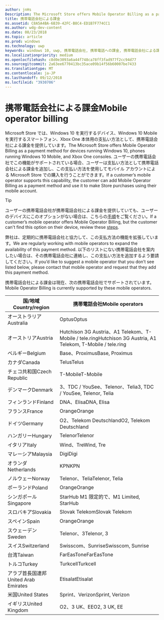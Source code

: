 ```yaml
---
author: jnHs
Description: The Microsoft Store offers Mobile Operator Billing as a payment method for mobile operators who support this capability.
title: 携帯電話会社による課金
ms.assetid: C8A5A4BA-6B39-42FC-B8C4-ED1B7F774CC1
ms.author: wdg-dev-content
ms.date: 08/23/2018
ms.topic: article
ms.prod: windows
ms.technology: uwp
keywords: windows 10, uwp, 携帯電話会社, 携帯電話への課金, 携帯電話会社による課金
ms.localizationpriority: medium
ms.openlocfilehash: c8d0e3093a6a44f748ca78ff3fad977f2cc94d77
ms.sourcegitcommit: 2a63ee6770413bc35ace09b14f56b60007be7433
ms.translationtype: MT
ms.contentlocale: ja-JP
ms.lasthandoff: 09/12/2018
ms.locfileid: "3930706"
---
```

# <a name="mobile-operator-billing"></a><span data-ttu-id="92730-103">携帯電話会社による課金</span><span class="sxs-lookup"><span data-stu-id="92730-103">Mobile operator billing</span></span>


<span data-ttu-id="92730-104">Microsoft Store では、Windows 10 を実行するデバイス、Windows 10 Mobile を実行するスマートフォン、Xbox One 本体用の支払い方法として、携帯電話会社による課金を提供しています。</span><span class="sxs-lookup"><span data-stu-id="92730-104">The Microsoft Store offers Mobile Operator Billing as a payment method for devices running Windows 10, phones running Windows 10 Mobile, and Xbox One consoles.</span></span> <span data-ttu-id="92730-105">ユーザーの携帯電話会社でこの機能がサポートされている場合、ユーザーは支払い方法として携帯電話会社による課金を追加し、この支払い方法を使用してモバイル アカウントによる Microsoft Store での購入を行うことができます。</span><span class="sxs-lookup"><span data-stu-id="92730-105">If a customer’s mobile operator supports this capability, the customer can add Mobile Operator Billing as a payment method and use it to make Store purchases using their mobile account.</span></span>

> [!TIP]
>  <span data-ttu-id="92730-106">ユーザーの携帯電話会社が携帯電話会社による課金を提供していても、ユーザーのデバイスにこのオプションがない場合は、こちらの[手順](http://go.microsoft.com/fwlink/p/?LinkId=523993)をご覧ください。</span><span class="sxs-lookup"><span data-stu-id="92730-106">If a customer’s mobile operator offers Mobile Operator Billing, but the customer can't find this option on their device, review these [steps](http://go.microsoft.com/fwlink/p/?LinkId=523993).</span></span>

<span data-ttu-id="92730-107">弊社は、定期的に携帯電話会社と協力して、この支払方法の機能を拡張しています。</span><span class="sxs-lookup"><span data-stu-id="92730-107">We are regularly working with mobile operators to expand the availability of this payment method.</span></span> <span data-ttu-id="92730-108">以下のリストにない携帯電話会社を案内したい場合は、その携帯電話会社に連絡し、この支払い方法を追加するよう要請してください。</span><span class="sxs-lookup"><span data-stu-id="92730-108">If you’d like to suggest a mobile operator that you don’t see listed below, please contact that mobile operator and request that they add this payment method.</span></span>

<span data-ttu-id="92730-109">携帯電話会社による課金は現在、次の携帯電話会社でサポートされています。</span><span class="sxs-lookup"><span data-stu-id="92730-109">Mobile Operator Billing is currently supported by these mobile operators.</span></span>

| <span data-ttu-id="92730-110">国/地域</span><span class="sxs-lookup"><span data-stu-id="92730-110">Country/region</span></span>  | <span data-ttu-id="92730-111">携帯電話会社</span><span class="sxs-lookup"><span data-stu-id="92730-111">Mobile operators</span></span>                 |
|-----------------|----------------------------------|
| <span data-ttu-id="92730-112">オーストラリア</span><span class="sxs-lookup"><span data-stu-id="92730-112">Australia</span></span>       | <span data-ttu-id="92730-113">Optus</span><span class="sxs-lookup"><span data-stu-id="92730-113">Optus</span></span>                            |
| <span data-ttu-id="92730-114">オーストリア</span><span class="sxs-lookup"><span data-stu-id="92730-114">Austria</span></span>         | <span data-ttu-id="92730-115">Hutchison 3G Austria、A1 Telekom、T-Mobile / tele.ring</span><span class="sxs-lookup"><span data-stu-id="92730-115">Hutchison 3G Austria, A1 Telekom, T-Mobile / tele.ring</span></span>  |
| <span data-ttu-id="92730-116">ベルギー</span><span class="sxs-lookup"><span data-stu-id="92730-116">Belgium</span></span>         | <span data-ttu-id="92730-117">Base、Proximus</span><span class="sxs-lookup"><span data-stu-id="92730-117">Base, Proximus</span></span>                   |
| <span data-ttu-id="92730-118">カナダ</span><span class="sxs-lookup"><span data-stu-id="92730-118">Canada</span></span>          | <span data-ttu-id="92730-119">Telus</span><span class="sxs-lookup"><span data-stu-id="92730-119">Telus</span></span>                            |
| <span data-ttu-id="92730-120">チェコ共和国</span><span class="sxs-lookup"><span data-stu-id="92730-120">Czech Republic</span></span>  | <span data-ttu-id="92730-121">T-Mobile</span><span class="sxs-lookup"><span data-stu-id="92730-121">T-Mobile</span></span>                         |
| <span data-ttu-id="92730-122">デンマーク</span><span class="sxs-lookup"><span data-stu-id="92730-122">Denmark</span></span>         | <span data-ttu-id="92730-123">3、TDC / YouSee、Telenor、Telia</span><span class="sxs-lookup"><span data-stu-id="92730-123">3, TDC / YouSee, Telenor, Telia</span></span>  |
| <span data-ttu-id="92730-124">フィンランド</span><span class="sxs-lookup"><span data-stu-id="92730-124">Finland</span></span>         | <span data-ttu-id="92730-125">DNA、Elisa</span><span class="sxs-lookup"><span data-stu-id="92730-125">DNA, Elisa</span></span>                       |
| <span data-ttu-id="92730-126">フランス</span><span class="sxs-lookup"><span data-stu-id="92730-126">France</span></span>          | <span data-ttu-id="92730-127">Orange</span><span class="sxs-lookup"><span data-stu-id="92730-127">Orange</span></span>                           |
| <span data-ttu-id="92730-128">ドイツ</span><span class="sxs-lookup"><span data-stu-id="92730-128">Germany</span></span>         | <span data-ttu-id="92730-129">O2、Telekom Deutschland</span><span class="sxs-lookup"><span data-stu-id="92730-129">O2, Telekom Deutschland</span></span>          |
| <span data-ttu-id="92730-130">ハンガリー</span><span class="sxs-lookup"><span data-stu-id="92730-130">Hungary</span></span>         | <span data-ttu-id="92730-131">Telenor</span><span class="sxs-lookup"><span data-stu-id="92730-131">Telenor</span></span>                          |
| <span data-ttu-id="92730-132">イタリア</span><span class="sxs-lookup"><span data-stu-id="92730-132">Italy</span></span>           | <span data-ttu-id="92730-133">Wind、Tre</span><span class="sxs-lookup"><span data-stu-id="92730-133">Wind, Tre</span></span>                        |
| <span data-ttu-id="92730-134">マレーシア</span><span class="sxs-lookup"><span data-stu-id="92730-134">Malaysia</span></span>        | <span data-ttu-id="92730-135">Digi</span><span class="sxs-lookup"><span data-stu-id="92730-135">Digi</span></span>                             |
| <span data-ttu-id="92730-136">オランダ</span><span class="sxs-lookup"><span data-stu-id="92730-136">Netherlands</span></span>     | <span data-ttu-id="92730-137">KPN</span><span class="sxs-lookup"><span data-stu-id="92730-137">KPN</span></span>                              |
| <span data-ttu-id="92730-138">ノルウェー</span><span class="sxs-lookup"><span data-stu-id="92730-138">Norway</span></span>          | <span data-ttu-id="92730-139">Telenor、Telia</span><span class="sxs-lookup"><span data-stu-id="92730-139">Telenor, Telia</span></span>                   |
| <span data-ttu-id="92730-140">ポーランド</span><span class="sxs-lookup"><span data-stu-id="92730-140">Poland</span></span>          | <span data-ttu-id="92730-141">Orange</span><span class="sxs-lookup"><span data-stu-id="92730-141">Orange</span></span>                           |
| <span data-ttu-id="92730-142">シンガポール</span><span class="sxs-lookup"><span data-stu-id="92730-142">Singapore</span></span>       | <span data-ttu-id="92730-143">StarHub M1 限定的で、</span><span class="sxs-lookup"><span data-stu-id="92730-143">M1 Limited, StarHub</span></span>              |
| <span data-ttu-id="92730-144">スロバキア</span><span class="sxs-lookup"><span data-stu-id="92730-144">Slovakia</span></span>        | <span data-ttu-id="92730-145">Slovak Telekom</span><span class="sxs-lookup"><span data-stu-id="92730-145">Slovak Telekom</span></span>                   |
| <span data-ttu-id="92730-146">スペイン</span><span class="sxs-lookup"><span data-stu-id="92730-146">Spain</span></span>           | <span data-ttu-id="92730-147">Orange</span><span class="sxs-lookup"><span data-stu-id="92730-147">Orange</span></span>                           |
| <span data-ttu-id="92730-148">スウェーデン</span><span class="sxs-lookup"><span data-stu-id="92730-148">Sweden</span></span>          | <span data-ttu-id="92730-149">Telenor、3</span><span class="sxs-lookup"><span data-stu-id="92730-149">Telenor, 3</span></span>                       |
| <span data-ttu-id="92730-150">スイス</span><span class="sxs-lookup"><span data-stu-id="92730-150">Switzerland</span></span>     | <span data-ttu-id="92730-151">Swisscom、Sunrise</span><span class="sxs-lookup"><span data-stu-id="92730-151">Swisscom, Sunrise</span></span>                |
| <span data-ttu-id="92730-152">台湾</span><span class="sxs-lookup"><span data-stu-id="92730-152">Taiwan</span></span>          | <span data-ttu-id="92730-153">FarEasTone</span><span class="sxs-lookup"><span data-stu-id="92730-153">FarEasTone</span></span>                       |
| <span data-ttu-id="92730-154">トルコ</span><span class="sxs-lookup"><span data-stu-id="92730-154">Turkey</span></span>          | <span data-ttu-id="92730-155">Turkcell</span><span class="sxs-lookup"><span data-stu-id="92730-155">Turkcell</span></span>                         |
| <span data-ttu-id="92730-156">アラブ首長国連邦</span><span class="sxs-lookup"><span data-stu-id="92730-156">United Arab Emirates</span></span> | <span data-ttu-id="92730-157">Etisalat</span><span class="sxs-lookup"><span data-stu-id="92730-157">Etisalat</span></span>                    |
| <span data-ttu-id="92730-158">米国</span><span class="sxs-lookup"><span data-stu-id="92730-158">United States</span></span>   | <span data-ttu-id="92730-159">Sprint、Verizon</span><span class="sxs-lookup"><span data-stu-id="92730-159">Sprint, Verizon</span></span>                  |
| <span data-ttu-id="92730-160">イギリス</span><span class="sxs-lookup"><span data-stu-id="92730-160">United Kingdom</span></span>  | <span data-ttu-id="92730-161">O2、3 UK、EE</span><span class="sxs-lookup"><span data-stu-id="92730-161">O2, 3 UK, EE</span></span>                     |

 



 


 

 




